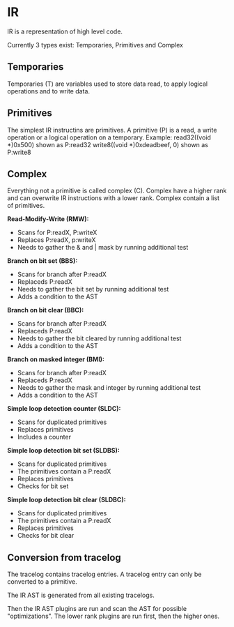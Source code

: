 # IR

IR is a representation of high level code.

Currently 3 types exist: Temporaries, Primitives and Complex

## Temporaries
Temporaries (T) are variables used to store data read, to apply logical operations
and to write data.

## Primitives
The simplest IR instructins are primitives.
A primitive (P) is a read, a write operation or a logical operation on a temporary.
Example:
  read32((void *)0x500) shown as P:read32
  write8((void *)0xdeadbeef, 0) shown as P:write8

## Complex
Everything not a primitive is called complex (C).
Complex have a higher rank and can overwrite IR instructions with a lower rank.
Complex contain a list of primitives.

**Read-Modify-Write (RMW):**
 * Scans for P:readX, P:writeX
 * Replaces P:readX, p:writeX
 * Needs to gather the & and | mask by running additional test

**Branch on bit set (BBS):**
 * Scans for branch after P:readX
 * Replaceds P:readX
 * Needs to gather the bit set by running additional test
 * Adds a condition to the AST

**Branch on bit clear (BBC):**
 * Scans for branch after P:readX
 * Replaceds P:readX
 * Needs to gather the bit cleared by running additional test
 * Adds a condition to the AST

**Branch on masked integer (BMI):**
 * Scans for branch after P:readX
 * Replaceds P:readX
 * Needs to gather the mask and integer by running additional test
 * Adds a condition to the AST

**Simple loop detection counter (SLDC):**
 * Scans for duplicated primitives
 * Replaces primitives
 * Includes a counter

**Simple loop detection bit set (SLDBS):**
 * Scans for duplicated primitives
 * The primitives contain a P:readX
 * Replaces primitives
 * Checks for bit set

**Simple loop detection bit clear (SLDBC):**
 * Scans for duplicated primitives
 * The primitives contain a P:readX
 * Replaces primitives
 * Checks for bit clear

## Conversion from tracelog

The tracelog contains tracelog entries. A tracelog entry can only be converted
to a primitive.

The IR AST is generated from all existing tracelogs.

Then the IR AST plugins are run and scan the AST for possible "optimizations".
The lower rank plugins are run first, then the higher ones.
